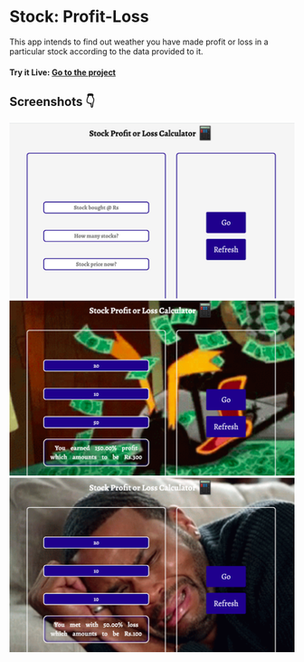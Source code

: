 # Stock: Profit-Loss

This app intends to find out weather you have made profit or loss in a particular stock according to the data provided to it.

#### Try it Live: [Go to the project](https://stock-pro-los.netlify.app)

## Screenshots 👇

![Main Page](./media/profit-loss-main-page.png)
![Profit](./media/profit-loss-profit.png)
![Main Page](./media/profit-loss-loss.png)
